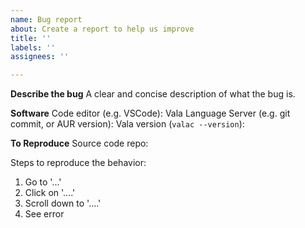 ```yaml
---
name: Bug report
about: Create a report to help us improve
title: ''
labels: ''
assignees: ''

---
```


**Describe the bug**
A clear and concise description of what the bug is.

**Software**
Code editor (e.g. VSCode):
Vala Language Server (e.g. git commit, or AUR version):
Vala version (`valac --version`):

**To Reproduce**
Source code repo:

Steps to reproduce the behavior:
1. Go to '...'
2. Click on '....'
3. Scroll down to '....'
4. See error
